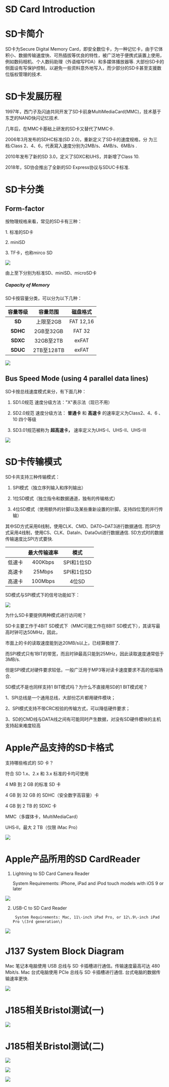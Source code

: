 

# SD Card Introduction




# SD卡简介

SD卡为Secure Digital Memory Card，即安全数位卡，为一种记忆卡，由于它体积小、数据传输速度快、可热插拔等优良的特性，被广泛地于便携式装置上使用，例如数码相机、个人数码助理（外语缩写PDA）和多媒体播放器等\. 大部份SD卡的侧面设有写保护控制，以避免一些资料意外地写入，而少部分的SD卡甚至支援数位版权管理的技术\.



# SD卡发展历程

1997年，西门子及闪迪共同开发了SD卡前身MultiMediaCard\(MMC\)，技术基于东芝的NAND快闪记忆技术\.

几年后，在MMC卡基础上研发的SD卡又替代了MMC卡\.

2006年3月发布的SDHC标准\(SD 2\.0\)，重新定义了SD卡的速度规格，分 为三档:Class 2、4、6，代表寫入速度分别为2MB/s、4MB/s、6MB/s \.

2010年发布了新的SD 3\.0，定义了SDXC和UHS，并新增了Class 10\.

2018年，SD协会推出了全新的SD Express协议与SDUC卡标准\.



# SD卡分类

## Form\-factor

按物理规格来看，常见的SD卡有三种：

1\. 标准的SD卡

2\. miniSD

3\. TF卡，也称mirco SD

![](SDCard/img/SDCard0.png)

由上至下分别为标准SD、miniSD、microSD卡

##### Capacity of Memory

SD卡按容量分类，可以分为以下几种：

| **容量等级** | **容量范围** | **磁盘格式** |
| :----------: | :----------: | :----------: |
|    **SD**    |  上限至2GB   |  FAT 12,16   |
|   **SDHC**   |  2GB至32GB   |    FAT 32    |
|   **SDXC**   |  32GB至2TB   |    exFAT     |
|   **SDUC**   |  2TB至128TB  |    exFAT     |


![](SDCard/img/SDCard1.jpg)


## Bus Speed Mode \(using 4 parallel data lines\)

SD卡按总线速度模式来分，有下面几种：

1. SD1\.0规范  速度分级方法："X"表示法（现已不用）

2. SD2\.0规范  速度分级方法： __普通卡__ 和 __高速卡__ 的速率定义为Class2、4、6 、10 四个等级

3. SD3\.01规范被称为 __超高速卡，__ 速率定义为UHS\-I、UHS\-II、UHS\-III

![](SDCard/img/SDCard2.jpg)

# SD卡传输模式

SD卡共支持三种传输模式：

1. SPI模式（独立序列输入和序列输出）

2. 1位SD模式（独立指令和数据通道，独有的传输格式）

3. 4位SD模式（使用额外的针脚以及某些重新设置的针脚。支持四位宽的并行传输）

其中SD方式采用6线制，使用CLK、CMD、DAT0~DAT3进行数据通信\. 而SPI方式采用4线制，使用CS、CLK、DataIn、DataOut进行数据通信\. SD方式时的数据传输速度比SPI方式要快\.

|        | **最大传输速率** |  **模式**  |
| :----: | :--------------: | :--------: |
| 低速卡 |     400Kbps      | SPI和1位SD |
| 高速卡 |      25Mbps      | SPI和1位SD |
| 高速卡 |     100Mbps      |   4位SD    |



SD模式与SPI模式下的信号功能如下：

![](SDCard/img/SDCard3.png)


为什么SD卡要提供两种模式进行访问呢？

SD卡主要工作于4BIT SD模式下（MMC可能工作在8BIT SD模式下），其读写最高时钟可达50MHz，因此，

市面上的卡的读取速度能到达20MB/s以上，已经算极限了\.

而SPI模式只有1BIT的带宽，而且时钟最高只能到25MHz，因此读取速度通常低于3MB/s\.

但是SPI模式对硬件要求较低，一般广泛用于MP3等对读卡速度要求不高的低端场合\.



SD模式不是也同样支持1 BIT模式吗？为什么不直接用SD的1 BIT模式呢？

1、SPI总线是一个通用总线，大部份芯片都用硬件模块；

2、SPI模式支持不带CRC校验的传输方式，可以降低硬件要求；

3、SD的CMD线与DATA线之间有可能同时产生数据，对没有SD硬件模块的主机支持起来难度较高



# Apple产品支持的SD卡格式

支持哪些格式的 SD 卡？

符合 SD 1\.x、2\.x 和 3\.x 标准的卡均可使用

4 MB 到 2 GB 的标准 SD 卡

4 GB 到 32 GB 的 SDHC（安全数字高容量）卡

4 GB 到 2 TB 的 SDXC 卡

MMC（多媒体卡，MultiMediaCard）

UHS‑II，最大 2 TB（仅限 iMac Pro）

![](SDCard/img/SDCard4.png)

# Apple产品所用的SD CardReader

1. Lightning to SD Card Camera Reader

    System Requirements: iPhone, iPad and iPod touch models with iOS 9 or later


![](SDCard/img/SDCard5.png)

2. USB\-C to SD Card Reader

        System Requirements: Mac, 11\-inch iPad Pro, or 12\.9\-inch iPad Pro \(3rd generation\)


![](SDCard/img/SDCard6.png)


# J137 System Block Diagram

Mac 笔记本电脑使用 USB 总线与 SD 卡插槽进行通信。传输速度最高可达 480 Mbit/s. Mac 台式电脑使用 PCIe 总线与 SD 卡插槽进行通信. 台式电脑的数据传输速率更快.

![](SDCard/img/SDCard7.png)

# J185相关Bristol测试(一)

![](SDCard/img/SDCard8.png)


# J185相关Bristol测试(二)

![](SDCard/img/SDCard9.png)

![](SDCard/img/SDCard10.png)

![](SDCard/img/SDCard11.png)
